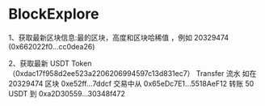 # BlockExplore

1、获取最新区块信息:最的区块，高度和区块哈稀值  ，例如 20329474 (0x662022f0...cc0dea26)

2、获取最新 USDT Token（0xdac17f958d2ee523a2206206994597c13d831ec7） Transfer 流水
如在 20329474 区块 0xe52ff...7ddcf 交易中从 0x65eDc7E1...5518AeF12 转账 50 USDT 到 0xa2D30559...30348f472
